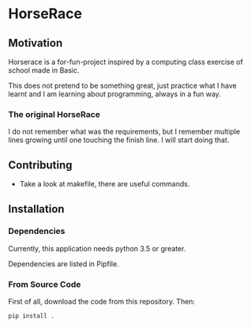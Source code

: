 # HorseRace

## Motivation

Horserace is a for-fun-project inspired by a computing class exercise of school made in Basic.

This does not pretend to be something great, just practice what I have learnt and I am learning about programming, always in a fun way.

### The original HorseRace

I do not remember what was the requirements, but I remember multiple lines growing until one touching the finish line. I will start doing that.

## Contributing

* Take a look at makefile, there are useful commands.

## Installation

### Dependencies

Currently, this application needs python 3.5 or greater.

Dependencies are listed in Pipfile.

### From Source Code

First of all, download the code from this repository. Then:

    pip install .

